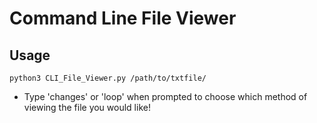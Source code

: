 # Command Line File Viewer

## Usage
    python3 CLI_File_Viewer.py /path/to/txtfile/

- Type 'changes' or 'loop' when prompted to choose which method of viewing the file you would like!
